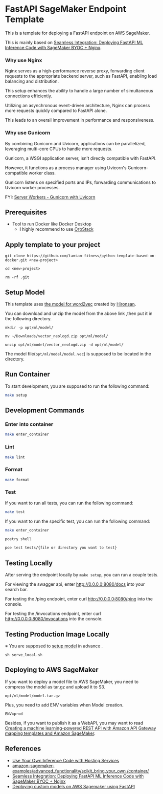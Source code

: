 # FastAPI SageMaker Endpoint Template

This is a template for deploying a FastAPI endpoint on AWS SageMaker. 

This is mainly based on [Seamless Integration: Deploying FastAPI ML Inference Code with SageMaker BYOC + Nginx](https://medium.com/@imrannaz326/seamless-integration-deploying-fastapi-ml-inference-code-with-sagemaker-byoc-nginx-6802103f7a2c).

### Why use Nginx

Nginx serves as a high-performance reverse proxy, forwarding client requests to the appropriate backend server, such as FastAPI, enabling load balancing and distribution. 

This setup enhances the ability to handle a large number of simultaneous connections efficiently. 

Utilizing an asynchronous event-driven architecture, Nginx can process more requests quickly compared to FastAPI alone. 

This leads to an overall improvement in performance and responsiveness.

### Why use Gunicorn
By combining Gunicorn and Uvicorn, applications can be parallelized, leveraging multi-core CPUs to handle more requests. 

Gunicorn, a WSGI application server, isn't directly compatible with FastAPI. 

However, it functions as a process manager using Uvicorn's Gunicorn-compatible worker class. 

Gunicorn listens on specified ports and IPs, forwarding communications to Uvicorn worker processes.

FYI: [Server Workers - Gunicorn with Uvicorn](https://fastapi.tiangolo.com/deployment/server-workers/)

## Prerequisites

- Tool to run Docker like Docker Desktop
  - I highly recommend to use [OrbStack](https://github.com/orbstack/orbstack)

## Apply template to your project
```
git clone https://github.com/tamtam-fitness/python-template-based-on-docker.git <new-project>

cd <new-project>

rm -rf .git
```

## Setup Model

This template uses [the model for word2vec](https://drive.google.com/file/d/0ByFQ96A4DgSPUm9wVWRLdm5qbmc/view?resourcekey=0-of5Ks1fuoKNh1pEYE8uSFQ) created by [Hironsan](https://github.com/Hironsan).

You can download and unzip the model from the above link ,then put it in the following directory.


```
mkdir -p opt/ml/model/

mv ~/Downloads/vector_neologd.zip opt/ml/model/

unzip opt/ml/model/vector_neologd.zip -d opt/ml/model/
```

The model file(`opt/ml/model/model.vec`) is supposed to be located in the directory.

## Run Container

To start development, you are supposed to run the following command:
```bash 
make setup   
```

## Development Commands

### Enter into container
```bash
make enter_container
```

### Lint

```bash 
make lint
```
### Format

```bash 
make format
```

### Test

If you want to run all tests, you can run the following command:
```bash 
make test
```

If you want to run the specific test, you can run the following command:
```bash
make enter_container

poetry shell

poe test tests/{file or directory you want to test}
```


## Testing Locally
After serving the endpoint locally by `make setup`, you can run a couple tests.

For viewing the swagger api, enter http://0.0.0.0:8080/docs into your search bar.

For testing the /ping endpoint, enter curl http://0.0.0.0:8080/ping into the console.

For testing the /invocations endpoint, enter curl http://0.0.0.0:8080/invocations into the console.


## Testing Production Image Locally

※ You are supposed to [setup model](#setup-model) in advance .

```
sh serve_local.sh
```


## Deploying to AWS SageMaker

If you want to deploy a model file to AWS SageMaker, you need to compress the model as tar.gz and upload it to S3.

```
opt/ml/model/model.tar.gz
```

Plus, you need to add ENV variables when Model creation.

```
ENV=prod 
```

Besides, if you want to publish it as a WebAPI, you may want to read [Creating a machine learning-powered REST API with Amazon API Gateway mapping templates and Amazon SageMaker](https://aws.amazon.com/blogs/machine-learning/creating-a-machine-learning-powered-rest-api-with-amazon-api-gateway-mapping-templates-and-amazon-sagemaker/).

## References
- [Use Your Own Inference Code with Hosting Services](https://docs.aws.amazon.com/sagemaker/latest/dg/your-algorithms-inference-code.html)
- [amazon-sagemaker-examples/advanced_functionality/scikit_bring_your_own
/container/](https://github.com/aws/amazon-sagemaker-examples/tree/main/advanced_functionality/scikit_bring_your_own/container)
- [Seamless Integration: Deploying FastAPI ML Inference Code with SageMaker BYOC + Nginx](https://medium.com/@imrannaz326/seamless-integration-deploying-fastapi-ml-inference-code-with-sagemaker-byoc-nginx-6802103f7a2c)
- [Deploying custom models on AWS Sagemaker using FastAPI](https://sii.pl/blog/en/deploying-custom-models-on-aws-sagemaker-using-fastapi/?category=hard-development&tag=aws-sagemaker,fastapi,docker-2)
